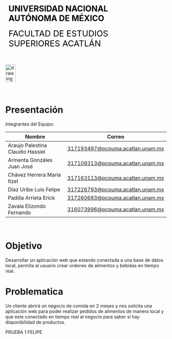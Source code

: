 <div style="display: table;">
    <div style="width: 75%;float: left;margin: auto;padding: 50px 0px 50px 10px; float: left;">
        <span style="color: black;font-size: 25px;font-weight: bold;">UNIVERSIDAD NACIONAL AUTÓNOMA DE MÉXICO</span></br></br>
        <span style="color: black;font-size: 26px;">FACULTAD DE ESTUDIOS SUPERIORES ACATLÁN</span>
    </div>
    <img src="/archivos/index/fesa.png" alt="drawing" width="200" style="width: 25%;"/>
</div>

&nbsp;
# Presentación

Integrantes del Equipo:

| Nombre | Correo |
| --- | --- |
| Araujo Palestina Claudio Hassiel | 317193497@pcpuma.acatlan.unam.mx |
| Armenta Gonzáles Juan José | 317109313@pcpuma.acatlan.unam.mx |
| Chávez Herrera María Itzel | 317163113@pcpuma.acatlan.unam.mx |
| Díaz Uribe Luis Felipe  | 317226793@pcpuma.acatlan.unam.mx | 
| Padilla Arrieta Erick | 317260683@pcpuma.acatlan.unam.mx |
| Zavala Elizondo Fernando | 316073996@pcpuma.acatlan.unam.mx |

&nbsp;
# Objetivo
Desarrollar un aplicación web que estando conectada a una base de datos local, permita al usuario crear ordenes de alimentos y bebidas en tiempo real. 
&nbsp;
# Problematica
Un cliente abrirá un negocio de comida en 2 meses y nos solicita una aplicación web para poder realizar pedidos de alimentos de manera local y que este conectado en tiempo real al negocio para saber si hay disponibilidad de productos.     

PRUEBA 1 FELIPE